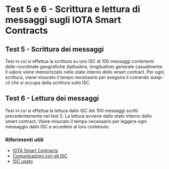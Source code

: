 # Test 5 e 6 - Scrittura e lettura di messaggi sugli IOTA Smart Contracts

## Test 5 - Scrittura dei messaggi
Test in cui si effettua la scrittura su uno ISC di 100 messaggi contenenti delle coordinate geografiche (latitudine, longitudine) generate casualmente. Il valore viene memorizzato nello stato interno dello smart contract. Per ogni scrittura, viene misurato il tempo necessario per eseguire il comando wasp-cli che si occupa della scrittura sullo ISC.

## Test 6 - Lettura dei messaggi
Test in cui si effettua la lettura dallo ISC dei 100 messaggi scritti precedentemente nel test 5. La lettura avviene dallo stato interno dello smart contract. Viene misurato il tempo necessario per leggere ogni messaggio dallo ISC e accedere al loro contenuto.

### Riferimenti utili
- [IOTA Smart Contracts](https://wiki.iota.org/learn/smart-contracts/introduction/)
- [Comunicazioni con gli ISC](https://wiki.iota.org/learn/smart-contracts/invocation/)
- [ISC usato](https://github.com/Tesi-Magistrale-FP/Nodo_Wasp/tree/main/contracts/wasm/performance)